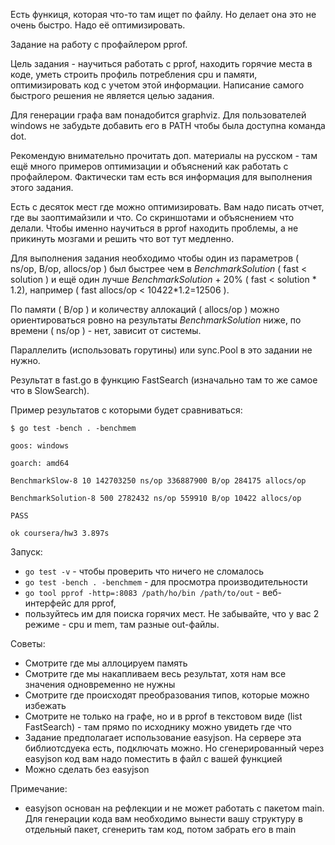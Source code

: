Есть функиця, которая что-то там ищет по файлу. Но делает она это не очень быстро. Надо её оптимизировать.

Задание на работу с профайлером pprof.

Цель задания - научиться работать с pprof, находить горячие места в коде, 
уметь строить профиль потребления cpu и памяти, 
оптимизировать код с учетом этой информации. Написание самого быстрого решения не является целью задания.

Для генерации графа вам понадобится graphviz. 
Для пользователей windows не забудьте добавить его в PATH чтобы была доступна команда dot.

Рекомендую внимательно прочитать доп. материалы на русском - там ещё много примеров оптимизации и 
объяснений как работать с профайлером. Фактически там есть вся информация для выполнения этого задания.

Есть с десяток мест где можно оптимизировать.
Вам надо писать отчет, где вы заоптимайзили и что. Со скриншотами и объяснением что делали. 
Чтобы именно научиться в pprof находить проблемы, а не прикинуть мозгами и решить что вот тут медленно.

Для выполнения задания необходимо чтобы один из параметров ( ns/op, B/op, allocs/op ) был быстрее
чем в *BenchmarkSolution* ( fast < solution ) и ещё один лучше *BenchmarkSolution* + 20% ( fast < solution * 1.2), 
например ( fast allocs/op < 10422*1.2=12506 ).

По памяти ( B/op ) и количеству аллокаций ( allocs/op ) можно ориентироваться ровно на 
результаты *BenchmarkSolution* ниже, по времени ( ns/op ) - нет, зависит от системы.

Параллелить (использовать горутины) или sync.Pool в это задании не нужно.

Результат в fast.go в функцию FastSearch (изначально там то же самое что в SlowSearch).

Пример результатов с которыми будет сравниваться:
```
$ go test -bench . -benchmem

goos: windows

goarch: amd64

BenchmarkSlow-8 10 142703250 ns/op 336887900 B/op 284175 allocs/op

BenchmarkSolution-8 500 2782432 ns/op 559910 B/op 10422 allocs/op

PASS

ok coursera/hw3 3.897s
```

Запуск:
* `go test -v` - чтобы проверить что ничего не сломалось
* `go test -bench . -benchmem` - для просмотра производительности
* `go tool pprof -http=:8083 /path/ho/bin /path/to/out` - веб-интерфейс для pprof, 
* пользуйтесь им для поиска горячих мест. Не забывайте, что у вас 2 режиме - cpu и mem, там разные out-файлы.

Советы:
* Смотрите где мы аллоцируем память
* Смотрите где мы накапливаем весь результат, хотя нам все значения одновременно не нужны
* Смотрите где происходят преобразования типов, которые можно избежать
* Смотрите не только на графе, но и в pprof в текстовом виде (list FastSearch) - 
там прямо по исходнику можно увидеть где что
* Задание предполагает использование easyjson. На сервере эта библиотсдуека есть, 
подключать можно. Но сгенерированный через easyjson код вам надо поместить в файл с вашей функцией
* Можно сделать без easyjson

Примечание:
* easyjson основан на рефлекции и не может работать с пакетом main. 
Для генерации кода вам необходимо вынести вашу структуру в отдельный пакет, 
сгенерить там код, потом забрать его в main
